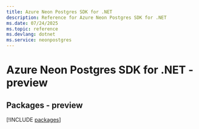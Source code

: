 ```yaml
---
title: Azure Neon Postgres SDK for .NET
description: Reference for Azure Neon Postgres SDK for .NET
ms.date: 07/24/2025
ms.topic: reference
ms.devlang: dotnet
ms.service: neonpostgres
---
```

# Azure Neon Postgres SDK for .NET - preview
## Packages - preview
[!INCLUDE [packages](neon-postgres-index.md)]